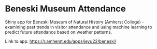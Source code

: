 # Beneski Museum Attendance

Shiny app for Beneski Museum of Natural History (Amherst College) - examining past trends in visitor attendance and using machine learning to predict future attendance based on weather patterns. 

Link to app: https://r.amherst.edu/apps/jeyu22/beneski/


